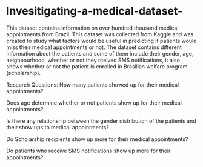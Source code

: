 # Invesitigating-a-medical-dataset-

This dataset contains information on over hundred thousand medical appointments from Brazil. This dataset was collected from Kaggle and was created to study what factors would be useful in predicting if patients would miss their medical appointments or not. The dataset contains different information about the patients and some of them include their gender, age, neighbourhood, whether or not they rceived SMS notifications, it also shows whether or not the patient is enrolled in Brasilian welfare program (scholarship).

Research Questions:
How many patients showed up for their medical appointments?

Does age determine whether or not patients show up for their medical appointments?

Is there any relationship between the gender distribution of the patients and their show ups to medical appointments?

Do Scholarship recipients show up more for their medical appointments?

Do patients who receive SMS notifications show up more for their appointments?

